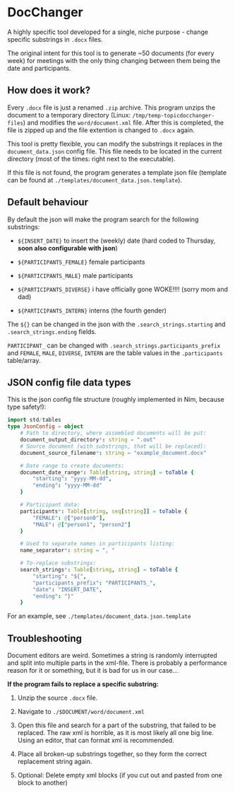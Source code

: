 # DocChanger

A highly specific tool developed for a single, niche purpose - change specific substrings in `.docx` files.

The original intent for this tool is to generate ~50 documents (for every week) for meetings with the only thing changing between them being the date and participants.

## How does it work?

Every `.docx` file is just a renamed `.zip` archive. This program unzips the document to a temporary directory (Linux: `/tmp/temp-topicdocchanger-files`) and modifies the `word/document.xml` file. After this is completed, the file is zipped up and the file extention is changed to `.docx` again.

This tool is pretty flexible, you can modify the substrings it replaces in the `document_data.json` config file. This file needs to be located in the current directory (most of the times: right next to the executable).

If this file is not found, the program generates a template json file (template can be found at `./templates/document_data.json.template`).

## Default behaviour

By default the json will make the program search for the following substrings:

* `${INSERT_DATE}` to insert the (weekly) date (hard coded to Thursday, **soon also configurable with json**)

* `${PARTICIPANTS_FEMALE}` female participants

* `${PARTICIPANTS_MALE}` male participants

* `${PARTICIPANTS_DIVERSE}` i have officially gone WOKE!!!! (sorry mom and dad)

* `${PARTICIPANTS_INTERN}` interns (the fourth gender)

The `${}` can be changed in the json with the `.search_strings.starting` and `.search_strings.ending` fields.

`PARTICIPANT_` can be changed with `.search_strings.participants_prefix` and `FEMALE`, `MALE`, `DIVERSE`, `INTERN` are the table values in the `.participants` table/array.

## JSON config file data types

This is the json config file structure (roughly implemented in Nim, because type safety!):

```nim
import std/tables
type JsonConfig = object
    # Path to directory, where assembled documents will be put:
    document_output_directory*: string = ".out"
    # Source document (with substrings, that will be replaced):
    document_source_filename*: string = "example_document.docx"

    # Date range to create documents:
    document_date_range*: Table[string, string] = toTable {
        "starting": "yyyy-MM-dd",
        "ending": "yyyy-MM-dd"
    }

    # Participant data:
    participants*: Table[string, seq[string]] = toTable {
        "FEMALE": @["person0"],
        "MALE": @["person1", "person2"]
    }

    # Used to separate names in participants listing:
    name_separator*: string = ", "

    # To-replace substrings:
    search_strings*: Table[string, string] = toTable {
        "starting": "${",
        "participants_prefix": "PARTICIPANTS_",
        "date": "INSERT_DATE",
        "ending": "}"
    }
```

For an example, see `./templates/document_data.json.template`

## Troubleshooting

Document editors are weird. Sometimes a string is randomly interrupted and split into multiple parts in the xml-file. There is probably a performance reason for it or something, but it is bad for us in our case...

**If the program fails to replace a specific substring:**

1. Unzip the source `.docx` file.

2. Navigate to `./$DOCUMENT/word/document.xml`

3. Open this file and search for a part of the substring, that failed to be replaced. The raw xml is horrible, as it is most likely all one big line. Using an editor, that can format xml is recommended.

4. Place all broken-up substrings together, so they form the correct replacement string again.

5. Optional: Delete empty xml blocks (if you cut out and pasted from one block to another)
